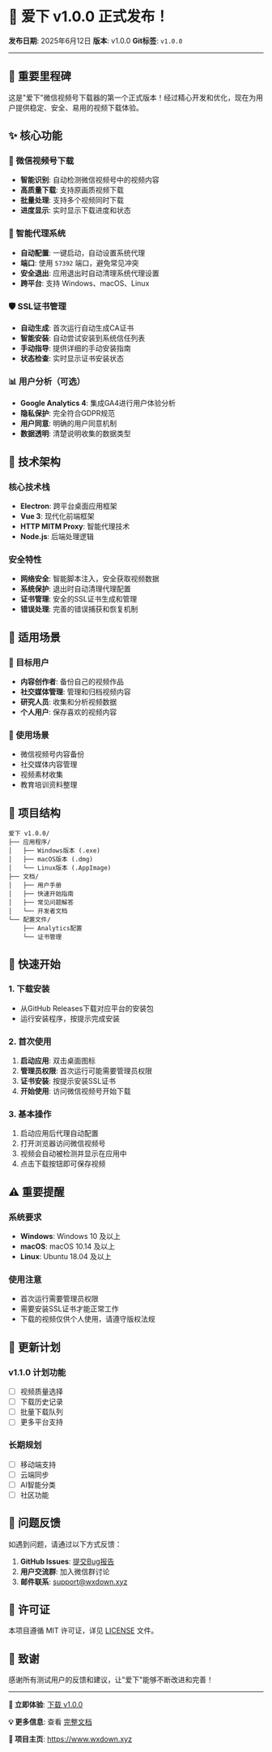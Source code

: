 # 🎉 爱下 v1.0.0 正式发布！

**发布日期**: 2025年6月12日
**版本**: v1.0.0
**Git标签**: `v1.0.0`

---

## 🌟 重要里程碑

这是"爱下"微信视频号下载器的第一个正式版本！经过精心开发和优化，现在为用户提供稳定、安全、易用的视频下载体验。

## ✨ 核心功能

### 📱 微信视频号下载
- **智能识别**: 自动检测微信视频号中的视频内容
- **高质量下载**: 支持原画质视频下载
- **批量处理**: 支持多个视频同时下载
- **进度显示**: 实时显示下载进度和状态

### 🔧 智能代理系统
- **自动配置**: 一键启动，自动设置系统代理
- **端口**: 使用 `57392` 端口，避免常见冲突
- **安全退出**: 应用退出时自动清理系统代理设置
- **跨平台**: 支持 Windows、macOS、Linux

### 🛡️ SSL证书管理
- **自动生成**: 首次运行自动生成CA证书
- **智能安装**: 自动尝试安装到系统信任列表
- **手动指导**: 提供详细的手动安装指南
- **状态检查**: 实时显示证书安装状态

### 📊 用户分析（可选）
- **Google Analytics 4**: 集成GA4进行用户体验分析
- **隐私保护**: 完全符合GDPR规范
- **用户同意**: 明确的用户同意机制
- **数据透明**: 清楚说明收集的数据类型

## 🔧 技术架构

### 核心技术栈
- **Electron**: 跨平台桌面应用框架
- **Vue 3**: 现代化前端框架
- **HTTP MITM Proxy**: 智能代理技术
- **Node.js**: 后端处理逻辑

### 安全特性
- **网络安全**: 智能脚本注入，安全获取视频数据
- **系统保护**: 退出时自动清理代理配置
- **证书管理**: 安全的SSL证书生成和管理
- **错误处理**: 完善的错误捕获和恢复机制

## 🎯 适用场景

### 👥 目标用户
- **内容创作者**: 备份自己的视频作品
- **社交媒体管理**: 管理和归档视频内容
- **研究人员**: 收集和分析视频数据
- **个人用户**: 保存喜欢的视频内容

### 💼 使用场景
- 微信视频号内容备份
- 社交媒体内容管理
- 视频素材收集
- 教育培训资料整理

## 📁 项目结构

```
爱下 v1.0.0/
├── 应用程序/
│   ├── Windows版本 (.exe)
│   ├── macOS版本 (.dmg)
│   └── Linux版本 (.AppImage)
├── 文档/
│   ├── 用户手册
│   ├── 快速开始指南
│   ├── 常见问题解答
│   └── 开发者文档
└── 配置文件/
    ├── Analytics配置
    └── 证书管理
```

## 🚀 快速开始

### 1. 下载安装
- 从GitHub Releases下载对应平台的安装包
- 运行安装程序，按提示完成安装

### 2. 首次使用
1. **启动应用**: 双击桌面图标
2. **管理员权限**: 首次运行可能需要管理员权限
3. **证书安装**: 按提示安装SSL证书
4. **开始使用**: 访问微信视频号开始下载

### 3. 基本操作
1. 启动应用后代理自动配置
2. 打开浏览器访问微信视频号
3. 视频会自动被检测并显示在应用中
4. 点击下载按钮即可保存视频

## ⚠️ 重要提醒

### 系统要求
- **Windows**: Windows 10 及以上
- **macOS**: macOS 10.14 及以上
- **Linux**: Ubuntu 18.04 及以上

### 使用注意
- 首次运行需要管理员权限
- 需要安装SSL证书才能正常工作
- 下载的视频仅供个人使用，请遵守版权法规

## 🔄 更新计划

### v1.1.0 计划功能
- [ ] 视频质量选择
- [ ] 下载历史记录
- [ ] 批量下载队列
- [ ] 更多平台支持

### 长期规划
- [ ] 移动端支持
- [ ] 云端同步
- [ ] AI智能分类
- [ ] 社区功能

## 🐛 问题反馈

如遇到问题，请通过以下方式反馈：

1. **GitHub Issues**: [提交Bug报告](https://github.com/your-repo/issues)
2. **用户交流群**: 加入微信群讨论
3. **邮件联系**: support@wxdown.xyz

## 📄 许可证

本项目遵循 MIT 许可证，详见 [LICENSE](LICENSE) 文件。

## 🙏 致谢

感谢所有测试用户的反馈和建议，让"爱下"能够不断改进和完善！

---

**🎯 立即体验**: [下载 v1.0.0](https://github.com/your-repo/releases/tag/v1.0.0)

**💡 更多信息**: 查看 [完整文档](docs/README.md)

**🔗 项目主页**: https://www.wxdown.xyz
